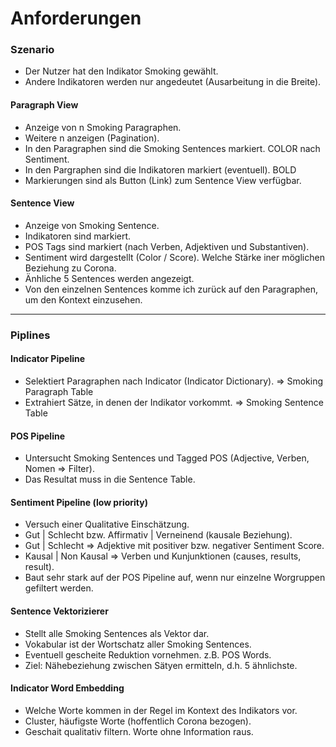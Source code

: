 # Anforderungen

### Szenario

- Der Nutzer hat den Indikator Smoking gewählt.
- Andere Indikatoren werden nur angedeutet (Ausarbeitung in die Breite).

#### Paragraph View

- Anzeige von n Smoking Paragraphen.
- Weitere n anzeigen (Pagination).
- In den Paragraphen sind die Smoking Sentences markiert. COLOR nach Sentiment.
- In den Pargraphen sind die Indikatoren markiert (eventuell). BOLD
- Markierungen sind als Button (Link) zum Sentence View verfügbar.

#### Sentence View

- Anzeige von Smoking Sentence.
- Indikatoren sind markiert.
- POS Tags sind markiert (nach Verben, Adjektiven und Substantiven).
- Sentiment wird dargestellt (Color / Score). Welche Stärke iner möglichen Beziehung zu Corona.
- Änhliche 5 Sentences werden angezeigt.
- Von den einzelnen Sentences komme ich zurück auf den Paragraphen, um den Kontext einzusehen.

***

### Piplines

#### Indicator Pipeline

- Selektiert Paragraphen nach Indicator (Indicator Dictionary). => Smoking Paragraph Table
- Extrahiert Sätze, in denen der Indikator vorkommt. => Smoking Sentence Table

#### POS Pipeline

- Untersucht Smoking Sentences und Tagged POS (Adjective, Verben, Nomen => Filter).
- Das Resultat muss in die Sentence Table.

#### Sentiment Pipeline (low priority)

- Versuch einer Qualitative Einschätzung.
- Gut | Schlecht bzw. Affirmativ | Verneinend (kausale Beziehung). 
- Gut | Schlecht => Adjektive mit positiver bzw. negativer Sentiment Score.
- Kausal | Non Kausal => Verben und Kunjunktionen  (causes, results, result).
- Baut sehr stark auf der POS Pipeline auf, wenn nur einzelne Worgruppen gefiltert werden.

#### Sentence Vektorizierer

- Stellt alle Smoking Sentences als Vektor dar.
- Vokabular ist der Wortschatz aller Smoking Sentences.
- Eventuell gescheite Reduktion vornehmen. z.B. POS Words.
- Ziel: Nähebeziehung zwischen Sätyen ermitteln, d.h. 5 ähnlichste.

#### Indicator Word Embedding

- Welche Worte kommen in der Regel im Kontext des Indikators vor.
- Cluster, häufigste Worte (hoffentlich Corona bezogen).
- Geschait qualitativ filtern. Worte ohne Information raus.

#### 

